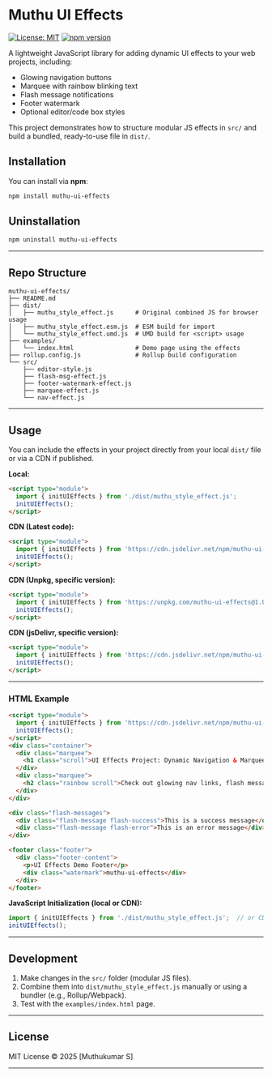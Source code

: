 # Muthu UI Effects

[![License: MIT](https://img.shields.io/badge/License-MIT-green.svg)](LICENSE)
[![npm version](https://img.shields.io/npm/v/muthu-ui-effects.svg?color=blue)](https://www.npmjs.com/package/muthu-ui-effects)


A lightweight JavaScript library for adding dynamic UI effects to your web projects, including:

- Glowing navigation buttons
- Marquee with rainbow blinking text
- Flash message notifications
- Footer watermark
- Optional editor/code box styles

This project demonstrates how to structure modular JS effects in `src/` and build a bundled, ready-to-use file in `dist/`.

## Installation

You can install via **npm**:

```bash
npm install muthu-ui-effects
```

## Uninstallation

```bash
npm uninstall muthu-ui-effects
```

---

## Repo Structure

```
muthu-ui-effects/
├── README.md
├── dist/
│   ├── muthu_style_effect.js      # Original combined JS for browser usage
│   ├── muthu_style_effect.esm.js  # ESM build for import
│   └── muthu_style_effect.umd.js  # UMD build for <script> usage
├── examples/
│   └── index.html                 # Demo page using the effects
├── rollup.config.js               # Rollup build configuration
└── src/
    ├── editor-style.js
    ├── flash-msg-effect.js
    ├── footer-watermark-effect.js
    ├── marquee-effect.js
    └── nav-effect.js
```

---

## Usage

You can include the effects in your project directly from your local `dist/` file or via a CDN if published.

**Local:**

```html
<script type="module">
  import { initUIEffects } from './dist/muthu_style_effect.js';
  initUIEffects();
</script>
```

**CDN (Latest code):**

```html
<script type="module">
  import { initUIEffects } from 'https://cdn.jsdelivr.net/npm/muthu-ui-effects/dist/muthu_style_effect.js';
  initUIEffects();
</script>
```

**CDN (Unpkg, specific version):**

```html
<script type="module">
  import { initUIEffects } from 'https://unpkg.com/muthu-ui-effects@1.0.1/dist/muthu_style_effect.js';
  initUIEffects();
</script>
```

**CDN (jsDelivr, specific version):**

```html
<script type="module">
  import { initUIEffects } from 'https://cdn.jsdelivr.net/npm/muthu-ui-effects@1.0.1/dist/muthu_style_effect.js';
  initUIEffects();
</script>
```

---

### HTML Example

```html
<script type="module">
  import { initUIEffects } from 'https://cdn.jsdelivr.net/npm/muthu-ui-effects/dist/muthu_style_effect.js';
  initUIEffects();
</script>
<div class="container">
  <div class="marquee">
    <h1 class="scroll">UI Effects Project: Dynamic Navigation & Marquee Demo</h1>
  </div>
  <div class="marquee">
    <h2 class="rainbow scroll">Check out glowing nav links, flash messages, and footer watermark!</h2>
  </div>
</div>

<div class="flash-messages">
  <div class="flash-message flash-success">This is a success message</div>
  <div class="flash-message flash-error">This is an error message</div>
</div>

<footer class="footer">
  <div class="footer-content">
    <p>UI Effects Demo Footer</p>
    <div class="watermark">muthu-ui-effects</div>
  </div>
</footer>
```

**JavaScript Initialization (local or CDN):**

```js
import { initUIEffects } from './dist/muthu_style_effect.js';  // or CDN URL
initUIEffects();
```

---

## Development

1. Make changes in the `src/` folder (modular JS files).
2. Combine them into `dist/muthu_style_effect.js` manually or using a bundler (e.g., Rollup/Webpack).
3. Test with the `examples/index.html` page.

---

## License

MIT License © 2025 [Muthukumar S]

---
